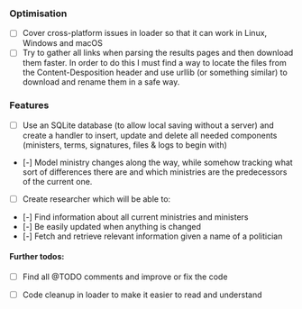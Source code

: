 ### Optimisation
- [ ] Cover cross-platform issues in loader so that it can work in Linux, Windows and macOS
- [ ] Try to gather all links when parsing the results pages and then download them faster. In order to do this I must
find a way to locate the files from the Content-Desposition header and use urllib (or something similar) to download
and rename them in a safe way.

### Features
- [ ] Use an SQLite database (to allow local saving without a server) and create a handler to insert, update and
delete all needed components (ministers, terms, signatures, files & logs to begin with)
- [-] Model ministry changes along the way, while somehow tracking what sort of differences there are and which
ministries are the predecessors of the current one.
- [ ] Create researcher which will be able to:
- [-] Find information about all current ministries and ministers
- [-] Be easily updated when anything is changed
- [-] Fetch and retrieve relevant information given a name of a politician

#### Further todos:
- [ ] Find all @TODO comments and improve or fix the code
- [ ] Code cleanup in loader to make it easier to read and understand

